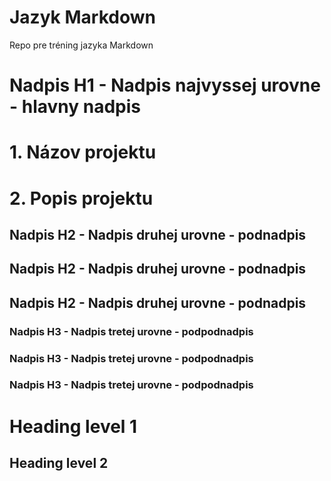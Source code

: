# Jazyk Markdown
Repo pre tréning jazyka Markdown

# Nadpis H1 - Nadpis najvyssej urovne - hlavny nadpis

# 1. Názov projektu


# 2. Popis projektu

## Nadpis H2 - Nadpis druhej urovne - podnadpis

## Nadpis H2 - Nadpis druhej urovne - podnadpis

## Nadpis H2 - Nadpis druhej urovne - podnadpis

### Nadpis H3 - Nadpis tretej urovne - podpodnadpis

### Nadpis H3 - Nadpis tretej urovne - podpodnadpis

### Nadpis H3 - Nadpis tretej urovne - podpodnadpis
Heading level 1
===============
Heading level 2
---------------
